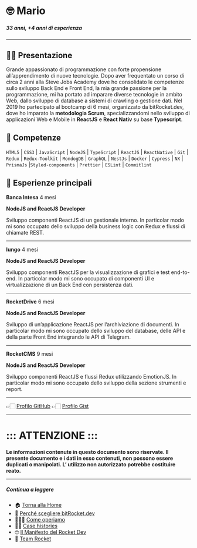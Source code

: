 # 🤓 Mario

##### 33 anni, +4 anni di esperienza

---

## 👋🏻 Presentazione

Grande appassionato di programmazione con forte propensione all’apprendimento di nuove tecnologie. Dopo aver frequentato un corso di circa 2 anni alla Steve Jobs Academy dove ho consolidato le competenze sullo sviluppo Back End e Front End, la mia grande passione per la programmazione, mi ha portato ad imparare diverse tecnologie in ambito Web, dallo sviluppo di database a sistemi di crawling o gestione dati. Nel 2019 ho partecipato al bootcamp di 6 mesi, organizzato da bitRocket.dev, dove ho imparato la **metodologia Scrum**, specializzandomi nello sviluppo di applicazioni Web e Mobile in **ReactJS** e **React Nativ** su base **Typescript**.

## 🚀 Competenze

`HTML5` | `CSS3` | `JavaScript` | `NodeJS` | `TypeScript` | `ReactJS` | `ReactNative` | `Git` | `Redux` | `Redux-Toolkit` | `MondogDB` | `GraphQL` | `NestJs` | `Docker` | `Cypress` | `NX` | `PrismaJs` |`Styled-components` | `Prettier` | `ESLint` | `Commitlint`

## 👾 Esperienze principali

**Banca Intesa** 4 mesi

**NodeJS and ReactJS Developer**

Sviluppo componenti ReactJS di un gestionale interno. In particolar modo mi sono occupato dello sviluppo della business logic con Redux e flussi di chiamate REST.

---

**Iungo** 4 mesi

**NodeJS and ReactJS Developer**

Sviluppo componenti ReactJS per la visualizzazione di grafici e test end-to-end. In particolar modo mi sono occupato di componenti UI e virtualizzazione di un Back End con persistenza dati.

---

**RocketDrive** 6 mesi

**NodeJS and ReactJS Developer**

Sviluppo di un’applicazione ReactJS per l’archiviazione di documenti. In particolar modo mi sono occupato dello sviluppo del database, delle API e della parte Front End integrando le API di Telegram.

---

**RocketCMS** 9 mesi

**NodeJS and ReactJS Developer**

Sviluppo componenti ReactJS e flussi Redux utilizzando EmotionJS. In particolar modo mi sono occupato dello sviluppo della sezione strumenti e report.

---

👉🏻 [Profilo GitHub](https://github.com/marioisca-bitrocketdev)
👉🏻 [Profilo Gist](https://gist.github.com/marioisca-bitrocketdev)

---

# ::: ATTENZIONE :::

**Le informazioni contenute in questo documento sono riservate. Il presente documento e i dati in esso contenuti, non possono essere duplicati o manipolati. L’ utilizzo non autorizzato potrebbe costituire reato.**

---

##### Continua a leggere

- 🏠 [Torna alla Home](https://github.com/bitRocket-dev)
- 🚀 [Perché scegliere bitRocket.dev](https://github.com/bitRocket-dev/.github/blob/main/profile/WHY_BITROCKET-DEV.md)
- 👨🏻‍💻 [Come operiamo](https://github.com/bitRocket-dev/.github/blob/main/profile/ABOUT.md)
- 💪🏻 [Case histories](https://github.com/bitRocket-dev/.github/blob/main/profile/CASE_HISTORIES.md)
- 🤓 [Il Manifesto del Rocket Dev](https://github.com/bitRocket-dev/.github/blob/main/profile/MANIFEST.md)
- 👾 [Team Rocket](https://github.com/bitRocket-dev/.github/blob/main/pages/TEAM_ROCKET.md)
